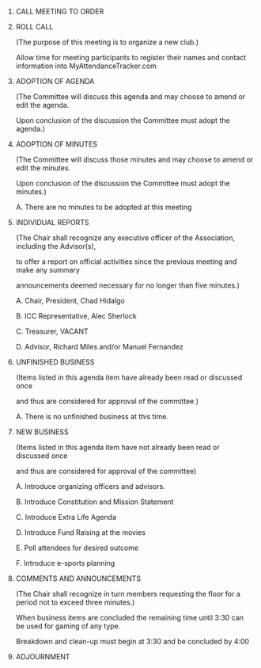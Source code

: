 1. CALL MEETING TO ORDER

2. ROLL CALL

	(The purpose of this meeting is to organize a new club.)
	
	Allow time for meeting participants to register their names and contact information into MyAttendanceTracker.com
	
3. ADOPTION OF AGENDA 

	(The Committee will discuss this agenda and may choose to amend or edit the agenda. 
	
	Upon conclusion of the discussion the Committee must adopt the agenda.) 
	
4. ADOPTION OF MINUTES 

	(The Committee will discuss those minutes and may choose to amend or edit the minutes.
	
	Upon conclusion of the discussion the Committee must adopt the minutes.)
	
	A. There are no minutes to be adopted at this meeting
	
5. INDIVIDUAL REPORTS 

	(The Chair shall recognize any executive officer of the Association, including the Advisor(s), 
	
	to offer a report on official activities since the previous meeting and make any summary 
		
	announcements deemed necessary for no longer than five minutes.)
	
	A. Chair, President, Chad Hidalgo
	
	B. ICC Representative, Alec Sherlock
	
	C. Treasurer, VACANT
	
	D. Advisor, Richard Miles and/or Manuel Fernandez
	
6. UNFINISHED BUSINESS 

	(Items listed in this agenda item have already been read or discussed once 
	
	and thus are considered for approval of the committee )
	
	A. There is no unfinished business at this time.
	
7. NEW BUSINESS 

	(Items listed in this agenda item have not already been read or discussed once 
	
	and thus are considered for approval of the committee) 
	
	A. Introduce organizing officers and advisors.
	
	B. Introduce Constitution and Mission Statement
	
	C. Introduce Extra Life Agenda
	
	D. Introduce Fund Raising at the movies
	
	E. Poll attendees for desired outcome
	
	F. Introduce e-sports planning
	
8. COMMENTS AND ANNOUNCEMENTS 

	(The Chair shall recognize in turn members requesting the floor for a period not to exceed three minutes.)
	
	When business items are concluded the remaining time until 3:30 can be used for gaming of any type. 
	
	Breakdown and clean-up must begin at 3:30 and be concluded by 4:00

9. ADJOURNMENT 
